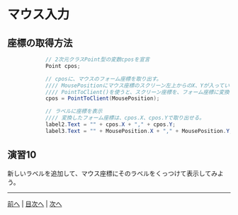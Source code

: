 # マウス入力

## 座標の取得方法
```cs
            // 2次元クラスPoint型の変数cposを宣言
            Point cpos;

            // cposに、マウスのフォーム座標を取り出す。
            //// MousePositionにマウス座標のスクリーン左上からのX、Yが入っている。
            //// PointToClient()を使うと、スクリーン座標を、フォーム座標に変換できる。
            cpos = PointToClient(MousePosition);

            // ラベルに座標を表示
            //// 変換したフォーム座標は、cpos.X、cpos.Yで取り出せる。
            label2.Text = "" + cpos.X + "," + cpos.Y;
            label3.Text = "" + MousePosition.X + "," + MousePosition.Y;
```

## 演習10
新しいラベルを追加して、マウス座標にそのラベルをくっつけて表示してみよう。

---

[前へ](09.md) | [目次へ](README.md#%E7%9B%AE%E6%AC%A1) | [次へ](11.md)
